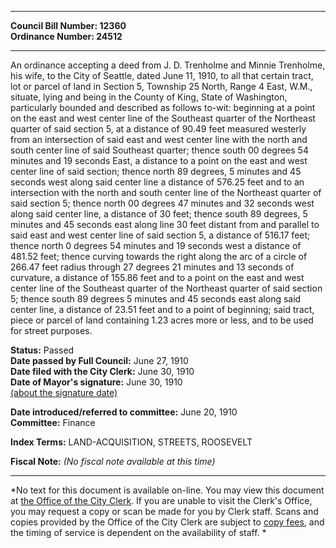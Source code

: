 * * * * *  
  
**Council Bill Number: [](#h0)[](#h2)12360**   
**Ordinance Number: 24512**  
  
* * * * *  
  
An ordinance accepting a deed from J. D. Trenholme and Minnie Trenholme, his wife, to the City of Seattle, dated June 11, 1910, to all that certain tract, lot or parcel of land in Section 5, Township 25 North, Range 4 East, W.M., situate, lying and being in the County of King, State of Washington, particularly bounded and described as follows to-wit: beginning at a point on the east and west center line of the Southeast quarter of the Northeast quarter of said section 5, at a distance of 90.49 feet measured westerly from an intersection of said east and west center line with the north and south center line of said Southeast quarter; thence south 00 degrees 54 minutes and 19 seconds East, a distance to a point on the east and west center line of said section; thence north 89 degrees, 5 minutes and 45 seconds west along said center line a distance of 576.25 feet and to an intersection with the north and south center line of the Northeast quarter of said section 5; thence north 00 degrees 47 minutes and 32 seconds west along said center line, a distance of 30 feet; thence south 89 degrees, 5 minutes and 45 seconds east along line 30 feet distant from and parallel to said east and west center line of said section 5, a distance of 516.17 feet; thence north 0 degrees 54 minutes and 19 seconds west a distance of 481.52 feet; thence curving towards the right along the arc of a circle of 266.47 feet radius through 27 degrees 21 minutes and 13 seconds of curvature, a distance of 155.86 feet and to a point on the east and west center line of the Southeast quarter of the Northeast quarter of said section 5; thence south 89 degrees 5 minutes and 45 seconds east along said center line, a distance of 23.51 feet and to a point of beginning; said tract, piece or parcel of land containing 1.23 acres more or less, and to be used for street purposes.  
  
**Status:** Passed   
**Date passed by Full Council:** June 27, 1910   
**Date filed with the City Clerk:** June 30, 1910   
**Date of Mayor's signature:** June 30, 1910   
[(about the signature date)](/~public/approvaldate.htm)   
  
  
**Date introduced/referred to committee:** June 20, 1910   
**Committee:** Finance   
  
**Index Terms:** LAND-ACQUISITION, STREETS, ROOSEVELT  
  
**Fiscal Note:** *(No fiscal note available at this time)*  
  
* * * * *  
  
*No text for this document is available on-line. You may view this document at [the Office of the City Clerk](http://www.seattle.gov/leg/clerk/contactUs.htm). If you are unable to visit the Clerk's Office, you may request a copy or scan be made for you by Clerk staff. Scans and copies provided by the Office of the City Clerk are subject to [copy fees](http://clerk.seattle.gov/~public/clerkfees.htm), and the timing of service is dependent on the availability of staff. *  
  
  
